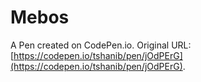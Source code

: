 # Mebos

A Pen created on CodePen.io. Original URL: [https://codepen.io/tshanib/pen/jOdPErG](https://codepen.io/tshanib/pen/jOdPErG).

